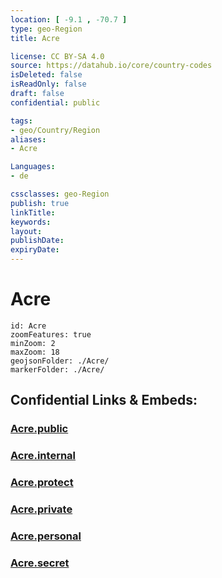 ```yaml
---
location: [ -9.1 , -70.7 ] 
type: geo-Region
title: Acre

license: CC BY-SA 4.0
source: https://datahub.io/core/country-codes
isDeleted: false
isReadOnly: false
draft: false
confidential: public

tags:
- geo/Country/Region
aliases:
- Acre

Languages:
- de

cssclasses: geo-Region
publish: true
linkTitle: 
keywords: 
layout: 
publishDate: 
expiryDate: 
---
```


# Acre

```leaflet
id: Acre
zoomFeatures: true 
minZoom: 2 
maxZoom: 18
geojsonFolder: ./Acre/
markerFolder: ./Acre/
```


## Confidential Links & Embeds: 

### [Acre.public](/_public/\Earth\Continent\America~South\Brazil\states~BrazilAcre.public.md) 

### [Acre.internal](/_internal/\Earth\Continent\America~South\Brazil\states~BrazilAcre.internal.md) 

### [Acre.protect](/_protect/\Earth\Continent\America~South\Brazil\states~BrazilAcre.protect.md) 

### [Acre.private](/_private/\Earth\Continent\America~South\Brazil\states~BrazilAcre.private.md) 

### [Acre.personal](/_personal/\Earth\Continent\America~South\Brazil\states~BrazilAcre.personal.md) 

### [Acre.secret](/_secret/\Earth\Continent\America~South\Brazil\states~BrazilAcre.secret.md)

